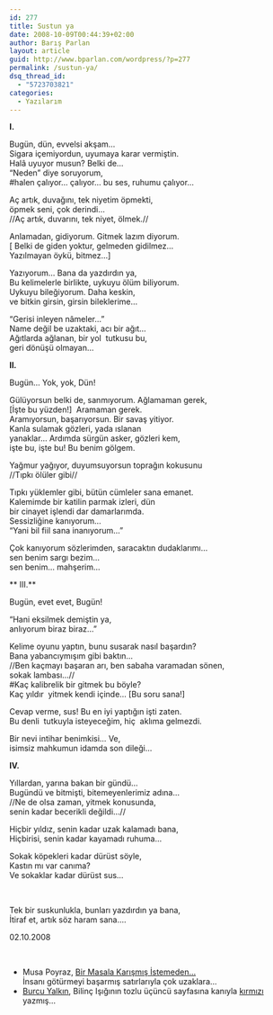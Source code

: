 ```yaml
---
id: 277
title: Sustun ya
date: 2008-10-09T00:44:39+02:00
author: Barış Parlan
layout: article
guid: http://www.bparlan.com/wordpress/?p=277
permalink: /sustun-ya/
dsq_thread_id:
  - "5723703821"
categories:
  - Yazılarım
---
```


**I.**

Bugün, dün, evvelsi akşam&#8230;  
Sigara içemiyordun, uyumaya karar vermiştin.  
Halâ uyuyor musun? Belki de&#8230;  
&#8220;Neden&#8221; diye soruyorum,  
#halen çalıyor&#8230; çalıyor&#8230; bu ses, ruhumu çalıyor&#8230;<!--more-->

Aç artık, duvağını, tek niyetim öpmekti,  
öpmek seni, çok derindi&#8230;  
//Aç artık, duvarını, tek niyet, ölmek.//

Anlamadan, gidiyorum. Gitmek lazım diyorum.  
[ Belki de giden yoktur, gelmeden gidilmez&#8230;  
Yazılmayan öykü, bitmez&#8230;]

Yazıyorum&#8230; Bana da yazdırdın ya,  
Bu kelimelerle birlikte, uykuyu ölüm biliyorum.  
Uykuyu bileğiyorum. Daha keskin,  
ve bitkin girsin, girsin bileklerime&#8230;

&#8220;Gerisi inleyen nâmeler&#8230;&#8221;  
Name değil be uzaktaki, acı bir ağıt&#8230;  
Ağıtlarda ağlanan, bir yol  tutkusu bu,  
geri dönüşü olmayan&#8230;

**II.**

Bugün&#8230; Yok, yok, Dün!

Gülüyorsun belki de, sanmıyorum. Ağlamaman gerek,  
[İşte bu yüzden!]  Aramaman gerek.  
Aramıyorsun, başarıyorsun. Bir savaş yitiyor.  
Kanla sulamak gözleri, yada ıslanan  
yanaklar&#8230; Ardımda sürgün asker, gözleri kem,  
işte bu, işte bu! Bu benim gölgem.

Yağmur yağıyor, duyumsuyorsun toprağın kokusunu  
//Tıpkı ölüler gibi//

Tıpkı yüklemler gibi, bütün cümleler sana emanet.  
Kalemimde bir katilin parmak izleri, dün  
bir cinayet işlendi dar damarlarımda.  
Sessizliğine kanıyorum&#8230;  
&#8220;Yani bil fiil sana inanıyorum&#8230;&#8221;

Çok kanıyorum sözlerimden, saracaktın dudaklarımı&#8230;  
sen benim sargı bezim&#8230;  
sen benim&#8230; mahşerim&#8230;

** III.**

Bugün, evet evet, Bugün!

&#8220;Hani eksilmek demiştin ya,  
anlıyorum biraz biraz&#8230;&#8221;

Kelime oyunu yaptın, bunu susarak nasıl başardın?  
Bana yabancıymışım gibi baktın&#8230;  
//Ben kaçmayı başaran arı, ben sabaha varamadan sönen,  
sokak lambası&#8230;//  
#Kaç kalibrelik bir gitmek bu böyle?  
Kaç yıldır  yitmek kendi içinde&#8230; [Bu soru sana!]

Cevap verme, sus! Bu en iyi yaptığın işti zaten.  
Bu denli  tutkuyla isteyeceğim, hiç  aklıma gelmezdi.

Bir nevi intihar benimkisi&#8230; Ve,  
isimsiz mahkumun idamda son dileği&#8230;

**IV.**

Yıllardan, yarına bakan bir gündü&#8230;  
Bugündü ve bitmişti, bitemeyenlerimiz adına&#8230;  
//Ne de olsa zaman, yitmek konusunda,  
senin kadar becerikli değildi&#8230;//

Hiçbir yıldız, senin kadar uzak kalamadı bana,  
Hiçbirisi, senin kadar kayamadı ruhuma&#8230;

Sokak köpekleri kadar dürüst söyle,  
Kastın mı var canıma?  
Ve sokaklar kadar dürüst sus&#8230;

&nbsp;

Tek bir suskunlukla, bunları yazdırdın ya bana,  
İtiraf et, artık söz haram sana&#8230;.

02.10.2008

&nbsp;

  * Musa Poyraz, <a title="Musa Poyraz - Bir Masala Karıştık İstemeden" href="http://cid-324ef70303f11ca4.spaces.live.com/blog/cns!324EF70303F11CA4!578.entry" target="_self">Bir Masala Karışmış İstemeden&#8230;</a>  
    İnsanı götürmeyi başarmış satırlarıyla çok uzaklara&#8230;
  * <a title="Burcu Yalkın - Blog" href="http://burcuyalkin.blogcu.com/" target="_blank">Burcu Yalkın</a>, Bilinç Işığının tozlu üçüncü sayfasına kanıyla <a title="Burcu Yalkın - Kırmızı - Bilinç Işığı" href="http://bilincisigi.blogcu.com/3-5-2008-bilinc-isigi-yil-2-sayi-13-savas-ezgi-burcu-yalkin-mayis-2008-sayfa-3_14628901.html" target="_blank">kırmızı</a> yazmış&#8230;
